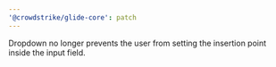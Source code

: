 ```yaml
---
'@crowdstrike/glide-core': patch
---
```


Dropdown no longer prevents the user from setting the insertion point inside the input field.
